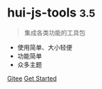 <!-- _coverpage.md -->

<!-- [外链图片转存失败,源站可能有防盗链机制,建议将图片保存下来直接上传(img-qZ6dXl8H-1637505148577)(_media/icon.svg)] -->

# **hui-js-tools** <small>3.5</small>

> 集成各类功能的工具包

- 使用简单、大小轻便 
- 功能简单
- 众多主题

[Gitee](https://gitee.com/CWH6/hui-js-tools)
[Get Started](#docsify)

